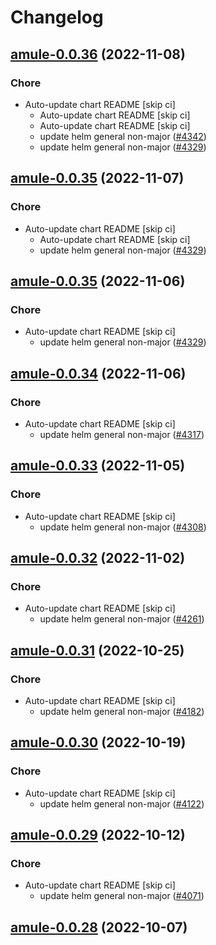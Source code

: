 # Changelog



## [amule-0.0.36](https://github.com/truecharts/charts/compare/amule-0.0.34...amule-0.0.36) (2022-11-08)

### Chore

- Auto-update chart README [skip ci]
  - Auto-update chart README [skip ci]
  - Auto-update chart README [skip ci]
  - update helm general non-major ([#4342](https://github.com/truecharts/charts/issues/4342))
  - update helm general non-major ([#4329](https://github.com/truecharts/charts/issues/4329))




## [amule-0.0.35](https://github.com/truecharts/charts/compare/amule-0.0.34...amule-0.0.35) (2022-11-07)

### Chore

- Auto-update chart README [skip ci]
  - Auto-update chart README [skip ci]
  - update helm general non-major ([#4329](https://github.com/truecharts/charts/issues/4329))




## [amule-0.0.35](https://github.com/truecharts/charts/compare/amule-0.0.34...amule-0.0.35) (2022-11-06)

### Chore

- Auto-update chart README [skip ci]
  - update helm general non-major ([#4329](https://github.com/truecharts/charts/issues/4329))




## [amule-0.0.34](https://github.com/truecharts/charts/compare/amule-0.0.33...amule-0.0.34) (2022-11-06)

### Chore

- Auto-update chart README [skip ci]
  - update helm general non-major ([#4317](https://github.com/truecharts/charts/issues/4317))




## [amule-0.0.33](https://github.com/truecharts/charts/compare/amule-0.0.32...amule-0.0.33) (2022-11-05)

### Chore

- Auto-update chart README [skip ci]
  - update helm general non-major ([#4308](https://github.com/truecharts/charts/issues/4308))




## [amule-0.0.32](https://github.com/truecharts/charts/compare/amule-0.0.31...amule-0.0.32) (2022-11-02)

### Chore

- Auto-update chart README [skip ci]
  - update helm general non-major ([#4261](https://github.com/truecharts/charts/issues/4261))




## [amule-0.0.31](https://github.com/truecharts/charts/compare/amule-0.0.30...amule-0.0.31) (2022-10-25)

### Chore

- Auto-update chart README [skip ci]
  - update helm general non-major ([#4182](https://github.com/truecharts/charts/issues/4182))




## [amule-0.0.30](https://github.com/truecharts/charts/compare/amule-0.0.29...amule-0.0.30) (2022-10-19)

### Chore

- Auto-update chart README [skip ci]
  - update helm general non-major ([#4122](https://github.com/truecharts/charts/issues/4122))




## [amule-0.0.29](https://github.com/truecharts/charts/compare/amule-0.0.28...amule-0.0.29) (2022-10-12)

### Chore

- Auto-update chart README [skip ci]
  - update helm general non-major ([#4071](https://github.com/truecharts/charts/issues/4071))




## [amule-0.0.28](https://github.com/truecharts/charts/compare/amule-0.0.27...amule-0.0.28) (2022-10-07)
